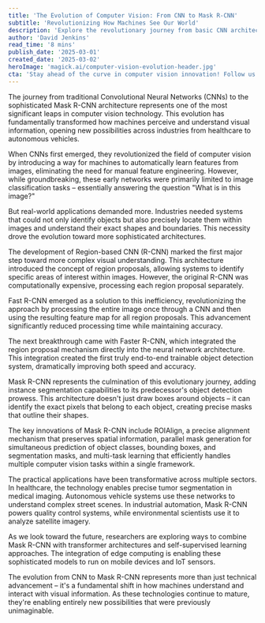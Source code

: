 ```yaml
---
title: 'The Evolution of Computer Vision: From CNN to Mask R-CNN'
subtitle: 'Revolutionizing How Machines See Our World'
description: 'Explore the revolutionary journey from basic CNN architectures to the sophisticated Mask R-CNN, transforming how machines perceive and understand visual information. This evolution has enabled breakthrough applications in healthcare, autonomous vehicles, and industrial automation.'
author: 'David Jenkins'
read_time: '8 mins'
publish_date: '2025-03-01'
created_date: '2025-03-02'
heroImage: 'magick.ai/computer-vision-evolution-header.jpg'
cta: 'Stay ahead of the curve in computer vision innovation! Follow us on LinkedIn for the latest breakthroughs and industry applications.'
---
```


The journey from traditional Convolutional Neural Networks (CNNs) to the sophisticated Mask R-CNN architecture represents one of the most significant leaps in computer vision technology. This evolution has fundamentally transformed how machines perceive and understand visual information, opening new possibilities across industries from healthcare to autonomous vehicles.

When CNNs first emerged, they revolutionized the field of computer vision by introducing a way for machines to automatically learn features from images, eliminating the need for manual feature engineering. However, while groundbreaking, these early networks were primarily limited to image classification tasks – essentially answering the question "What is in this image?"

But real-world applications demanded more. Industries needed systems that could not only identify objects but also precisely locate them within images and understand their exact shapes and boundaries. This necessity drove the evolution toward more sophisticated architectures.

The development of Region-based CNN (R-CNN) marked the first major step toward more complex visual understanding. This architecture introduced the concept of region proposals, allowing systems to identify specific areas of interest within images. However, the original R-CNN was computationally expensive, processing each region proposal separately.

Fast R-CNN emerged as a solution to this inefficiency, revolutionizing the approach by processing the entire image once through a CNN and then using the resulting feature map for all region proposals. This advancement significantly reduced processing time while maintaining accuracy.

The next breakthrough came with Faster R-CNN, which integrated the region proposal mechanism directly into the neural network architecture. This integration created the first truly end-to-end trainable object detection system, dramatically improving both speed and accuracy.

Mask R-CNN represents the culmination of this evolutionary journey, adding instance segmentation capabilities to its predecessor's object detection prowess. This architecture doesn't just draw boxes around objects – it can identify the exact pixels that belong to each object, creating precise masks that outline their shapes.

The key innovations of Mask R-CNN include ROIAlign, a precise alignment mechanism that preserves spatial information, parallel mask generation for simultaneous prediction of object classes, bounding boxes, and segmentation masks, and multi-task learning that efficiently handles multiple computer vision tasks within a single framework.

The practical applications have been transformative across multiple sectors. In healthcare, the technology enables precise tumor segmentation in medical imaging. Autonomous vehicle systems use these networks to understand complex street scenes. In industrial automation, Mask R-CNN powers quality control systems, while environmental scientists use it to analyze satellite imagery.

As we look toward the future, researchers are exploring ways to combine Mask R-CNN with transformer architectures and self-supervised learning approaches. The integration of edge computing is enabling these sophisticated models to run on mobile devices and IoT sensors.

The evolution from CNN to Mask R-CNN represents more than just technical advancement – it's a fundamental shift in how machines understand and interact with visual information. As these technologies continue to mature, they're enabling entirely new possibilities that were previously unimaginable.